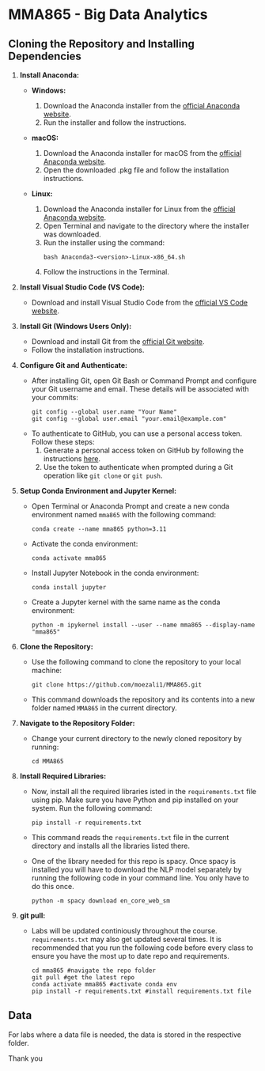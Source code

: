 # MMA865 - Big Data Analytics

## Cloning the Repository and Installing Dependencies

1. **Install Anaconda:**

   - **Windows:**
     1. Download the Anaconda installer from the [official Anaconda website](https://www.anaconda.com/products/distribution#download-section).
     2. Run the installer and follow the instructions.

   - **macOS:**
     1. Download the Anaconda installer for macOS from the [official Anaconda website](https://www.anaconda.com/products/distribution#download-section).
     2. Open the downloaded .pkg file and follow the installation instructions.

   - **Linux:**
     1. Download the Anaconda installer for Linux from the [official Anaconda website](https://www.anaconda.com/products/distribution#download-section).
     2. Open Terminal and navigate to the directory where the installer was downloaded.
     3. Run the installer using the command:
        ```
        bash Anaconda3-<version>-Linux-x86_64.sh
        ```
     4. Follow the instructions in the Terminal.

2. **Install Visual Studio Code (VS Code):**

   - Download and install Visual Studio Code from the [official VS Code website](https://code.visualstudio.com/).

3. **Install Git (Windows Users Only):**

   - Download and install Git from the [official Git website](https://git-scm.com/download/win).
   - Follow the installation instructions.

4. **Configure Git and Authenticate:**

   - After installing Git, open Git Bash or Command Prompt and configure your Git username and email. These details will be associated with your commits:
     ```
     git config --global user.name "Your Name"
     git config --global user.email "your.email@example.com"
     ```
   - To authenticate to GitHub, you can use a personal access token. Follow these steps:
     1. Generate a personal access token on GitHub by following the instructions [here](https://docs.github.com/en/github/authenticating-to-github/creating-a-personal-access-token).
     2. Use the token to authenticate when prompted during a Git operation like `git clone` or `git push`.

5. **Setup Conda Environment and Jupyter Kernel:**

   - Open Terminal or Anaconda Prompt and create a new conda environment named `mma865` with the following command:
     ```
     conda create --name mma865 python=3.11
     ```
   - Activate the conda environment:
     ```
     conda activate mma865
     ```
   - Install Jupyter Notebook in the conda environment:
     ```
     conda install jupyter
     ```
   - Create a Jupyter kernel with the same name as the conda environment:
     ```
     python -m ipykernel install --user --name mma865 --display-name "mma865"
     ```

6. **Clone the Repository:**

   - Use the following command to clone the repository to your local machine:
     ```
     git clone https://github.com/moezali1/MMA865.git
     ```
   - This command downloads the repository and its contents into a new folder named `MMA865` in the current directory.

7. **Navigate to the Repository Folder:**

   - Change your current directory to the newly cloned repository by running:
     ```
     cd MMA865
     ```

8. **Install Required Libraries:**

   - Now, install all the required libraries isted in the `requirements.txt` file using pip. Make sure you have Python and pip installed on your system. Run the following command:
     ```
     pip install -r requirements.txt
     ```
   - This command reads the `requirements.txt` file in the current directory and installs all the libraries listed there.

   - One of the library needed for this repo is spacy. Once spacy is installed you will have to download the NLP model separately by running the following code in your command line. You only have to do this once.
     ```
     python -m spacy download en_core_web_sm
     ```

8. **git pull:**

   - Labs will be updated continiously throughout the course. `requirements.txt` may also get updated several times. It is recommended that you run the following code before every class to ensure you have the most up to date repo and requirements.
     ```
     cd mma865 #navigate the repo folder
     git pull #get the latest repo
     conda activate mma865 #activate conda env
     pip install -r requirements.txt #install requirements.txt file
     ```

## Data

For labs where a data file is needed, the data is stored in the respective folder. 

Thank you